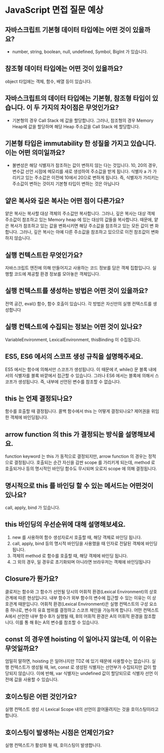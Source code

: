 # JavaScript 면접 질문 예상
## 자바스크립트 기본형 데이터 타입에는 어떤 것이 있을까요?
* number, string, boolean, null, undefined, Symbol, BigInt 가 있습니다.

## 참조형 데이터 타입에는 어떤 것이 있을까요?
object 타입에는 객체, 함수, 배열 등이 있습니다.

## 자바스크립트의 데이터 타입에는 기본형, 참조형 타입이 있습니다. 이 두 가지의 차이점은 무엇인가요?
* 기본형의 경우 Call Stack 에 값을 할당합니다. 그러나, 참조형의 경우 Memory Heap에 값을 할당하며 해당 Heap 주소값을 Call Stack 에 할당합니다.

## 기본형 타입은 immutability 한 성질을 가지고 있습니다. 이는 어떤 의미일까요?
* 불변성은 해당 식별자가 참조하는 값이 변하지 않는 다는 것입니다. 10, 20의 경우, 변수값 선언 시점에 메모리를 새로 생성하여 주소값을 받게 됩니다. 식별자 a 가 가리키고 있는 주소값은 이전에 10에서 20으로 변하게 됩니다. 즉, 식별자가 가리키는 주소값이 변하는 것이지 기본형 타입이 변하는 것은 아닙니다

## 얕은 복사와 깊은 복사는 어떤 점이 다른가요?
얕은 복사는 복사할 대상 객체의 주소값만 복사합니다. 그러나, 깊은 복사는 대상 객체 주소값이 참조하고 있는 Memory heap 에 있는 대상의 값들을 복사합니다. 때문에, 얕 은 복사가 참조하고 있는 값을 변화시키면 해당 주소값을 참조하고 있는 모든 값이 변 화합니다. 그러나, 깊은 복사는 아예 다른 주소값을 참조하고 있으므로 이전 참조값이 변화하지 않습니다.

## 실행 컨텍스트란 무엇인가요?
자바스크립트 엔진에 의해 만들어지고 사용하는 코드 정보를 담은 객체 집합입니다. 실행할 코드에 제공할 환경 정보를 모아놓은 객체입니다.

## 실행 컨텍스트를 생성하는 방법은 어떤 것이 있을까요?
전역 공간, eval() 함수, 함수 호출이 있습니다. 각 방법은 자신만의 실행 컨텍스트를 생성합니다

## 실행 컨텍스트에 수집되는 정보는 어떤 것이 있나요?
VariableEnvironment, LexicalEnvironment, thisBinding 이 수집됩니다.

## ES5, ES6 에서의 스코프 생성 규칙을 설명해주세요.
ES5 에서는 함수에 의해서만 스코프가 생성됩니다. 이 때문에 if, while() 문 블록 내에 서의 식별자를 블록 바깥에서 접근할 수 있습니다. 그러나 ES6 에서는 블록에 의해서 스코프가 생성됩니다. 즉, 내부에 선언된 변수를 참조할 수 없습니다.

## this 는 언제 결정되나요?
함수를 호출할 때 결정됩니다.
콜백 함수에서 this 는 어떻게 결정되나요? 제어권을 위임한 객체에 바인딩됩니다.

## arrow function 의 this 가 결정되는 방식을 설명해보세요.
function keyword 는 this 가 동적으로 결정되지만, arrow function 의 경우는 정적으로 결정됩니다. 호출되는 순간 자신을 감싼 scope 를 가리키게 되는데, method 로 호출되거나 등의 명시적인 바인딩 함수도 무시되며 오로지 scope 에 의해 결정됩니다.

## 명시적으로 this 를 바인딩 할 수 있는 메서드는 어떤것이 있나요?
call, apply, bind 가 있습니다.

## this 바인딩의 우선순위에 대해 설명해보세요.
1. new 를 사용하여 함수 생성자로서 호출할 때, 해당 객체로 바인딩 됩니다.
2. call, apply, bind 등의 명시적 바인딩을 사용했을 때 인자로 전달된 객체에 바인딩 됩니다.
3. 객체의 method 로 함수를 호출할 때, 해당 객체에 바인딩 됩니다.
4. 그 외의 경우, 일 경우로 초기화되며 아니라면 브라우저는 객체에 바인딩됩니다

## Closure가 뭔가요?
클로저는 함수와 그 함수가 선언될 당시의 어휘적 환경(Lexical Environment)의 상호 관계에 따른 현상입니다. 내부 함수가 외부 함수의 변수에 접근할 수 있는 이유는 이 상호관계 때문입니다.
어휘적 환경(Lexical Environment)은 실행 컨텍스트의 구성 요소 중 하나로, 변수의 유효 범위를 결정하고 스코프 체인을 가능하게 합니다. 어떤 컨텍스트 A에서 선언한 내부 함수 B가 실행될 때, B의 어휘적 환경은 A의 어휘적 환경을 참조합니다. 이를 통 해 B는 A의 변수를 참조할 수 있습니다.

## const 의 경우엔 hoisting 이 일어나지 않는데, 이 이유는 무엇일까요?
엄밀히 말하면, hoisting 은 일어나지만 TDZ 에 있기 때문에 사용할수는 없습니다.
실행 컨텍스트가 생성될 때, let, const 로 생성된 식별자는 선언부가 수집되지만 값이 할당되지 않습니다. 이에 반해, var 식별자는 undefined 값이 할당되므로 식별자 선언 이전에 값을 사용할 수 있습니다.

## 호이스팅은 어떤 것인가요?
실행 컨텍스트 생성 시 Lexical Scope 내의 선언이 끌어올려지는 것을 호이스팅이라고 합니다.

## 호이스팅이 발생하는 시점은 언제인가요?
실행 컨텍스트가 활성화 될 때, 호이스팅이 발생합니다.